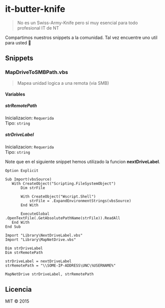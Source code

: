 # it-butter-knife
> No es un Swiss-Army-Knife pero sí muy esencial para todo profesional IT de NT

Compartimos nuestros snippets a la comunidad. Tal vez encuentre uno util para usted :metal:

## Snippets
### MapDriveToSMBPath.vbs
> Mapea unidad logica a una remota (via SMB)

#### Variables

##### strRemotePath
Inicializacion: `Requerida` <br />
Tipo: `string`

##### strDriveLabel
Inicializacion: `Requerida` <br />
Tipo: `string`

Note que en el siguiente snippet hemos utilizado la funcion **nextDriveLabel**.

 ```vbnet
Option Explicit

Sub Import(vbsSource)
	With CreateObject("Scripting.FileSystemObject")
		Dim strFile

		With CreateObject("Wscript.Shell")
			strFile = .ExpandEnvironmentStrings(vbsSource)
		End With

		ExecuteGlobal .OpenTextFile(.GetAbsolutePathName(strFile)).ReadAll
	End With
End Sub

Import "Library\NextDriveLabel.vbs"
Import "Library\MapNetDrive.vbs"

Dim strDriveLabel
Dim strRemotePath

strDriveLabel = nextDriveLabel
strRemotePath = "\\SOME-IP-ADDRESS\UNC\%USERNAME%"

MapNetDrive strDriveLabel, strRemotePath
 ```

## Licencia
MIT © 2015
